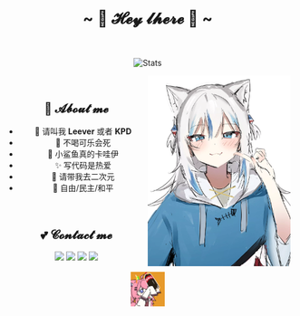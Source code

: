 
<h1 align="center">~ 💖 𝓗𝓮𝔂 𝓵𝓱𝓮𝓻𝓮 💖 ~</h1>

<br/>

<p align="center">
 <img src="https://github-widgetbox.vercel.app/api/profile?username=KARPED1EM&data=followers,repositories,stars,commits" align="center" alt="Stats" />
</p>

<img align="right" alt="Damn i love gura" src="Gura.webp" width="50%" height="auto" /> 

<br/>

<h2 align="center">🌱 𝓐𝓫𝓸𝓾𝓽 𝓶𝓮</h2>
 <ul align="center">
<li>💖 请叫我 <b>Leever</b> 或者 <b>KPD</b></li>
<li>🍻 不喝可乐会死</li>
<li>🦈 小鲨鱼真的卡哇伊</li>
<li>✨ 写代码是热爱</li>
<li>🌸 请带我去二次元</li>
<li>🗽 自由/民主/和平</li>
 </ul>

<br/>

<h2 align="center">💕 𝓒𝓸𝓷𝓽𝓪𝓬𝓽 𝓶𝓮</h2>

<p align="center">
<a href="mailto:leever.zzz@gmail.com" target="_blank"><img src="https://img.shields.io/badge/Gmail%20-%231DA1F2.svg?&style=for-the-badge&logo=gmail&logoColor=white&color=ea4335"/></a>
<a href="https://space.bilibili.com/312252452" target="_blank"><img src="https://img.shields.io/badge/Bilibili%20-%231DA1F2.svg?&style=for-the-badge&logo=bilibili&logoColor=white&color=fb7299"/></a>
<a href="https://npm.elemecdn.com/kpd-hexo-static@latest/img/QQ.webp" target="_blank"><img src="https://img.shields.io/badge/QQ%20-%231DA1F2.svg?&style=for-the-badge&logo=Tencent+QQ&logoColor=white&color=1e6fff"/></a>
<a href="https://npm.elemecdn.com/kpd-hexo-static@latest/img/Wechat.webp" target="_blank"><img src="https://img.shields.io/badge/Wechat%20-%231DA1F2.svg?&style=for-the-badge&logo=wechat&logoColor=white&color=08c160"/></a>

<br>
<br>

<img align="center" alt="xoxox" src="GIF.gif" width="12%" height="auto" />

</p>
